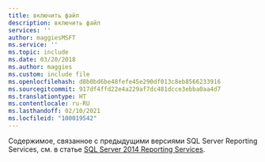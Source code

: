 ```yaml
---
title: включить файл
description: включить файл
services: ''
author: maggiesMSFT
ms.service: ''
ms.topic: include
ms.date: 03/20/2018
ms.author: maggies
ms.custom: include file
ms.openlocfilehash: d8b0bd6be48fefe45e290df013c8eb8566233916
ms.sourcegitcommit: 917df4ffd22e4a229af7dc481dcce3ebba0aa4d7
ms.translationtype: HT
ms.contentlocale: ru-RU
ms.lasthandoff: 02/10/2021
ms.locfileid: "100019542"
---
```

Содержимое, связанное с предыдущими версиями SQL Server Reporting Services, см. в статье [SQL Server 2014 Reporting Services](../reporting-services/create-deploy-and-manage-mobile-and-paginated-reports.md).